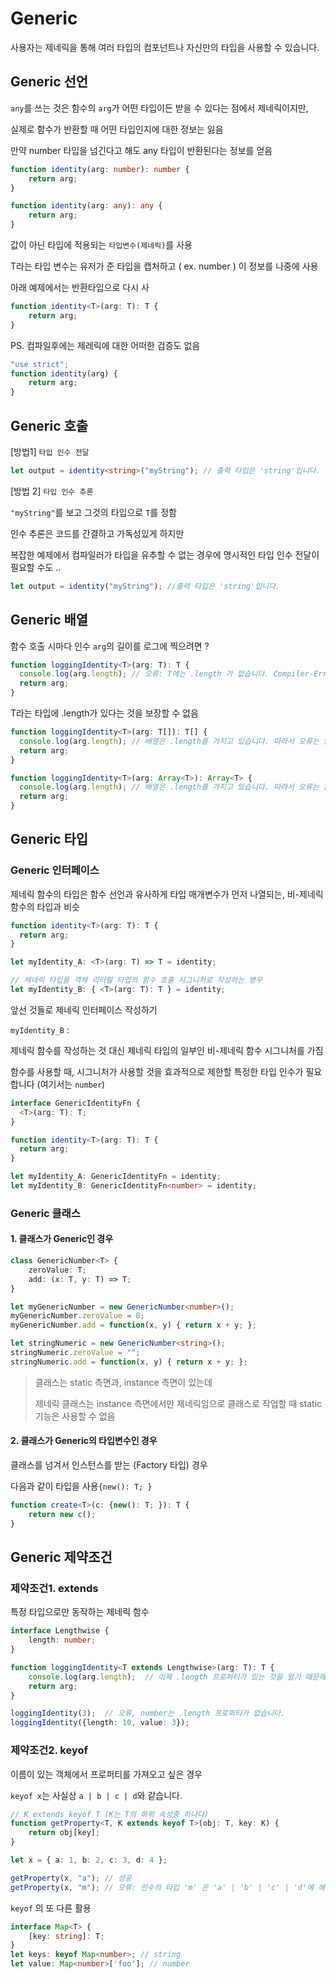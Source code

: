 # Generic

사용자는 제네릭을 통해 여러 타입의 컴포넌트나 자신만의 타입을 사용할 수 있습니다.



## Generic 선언

`any`를 쓰는 것은 함수의 `arg`가 어떤 타입이든 받을 수 있다는 점에서 제네릭이지만,

실제로 함수가 반환할 때 어떤 타입인지에 대한 정보는 잃음

만약 number 타입을 넘긴다고 해도 any 타입이 반환된다는 정보를 얻음

```ts
function identity(arg: number): number {
    return arg;
}

function identity(arg: any): any {
    return arg;
}
```



값이 아닌 타입에 적용되는 `타입변수(제네릭)`를 사용

T라는 타입 변수는 유저가 준 타입을 캡처하고 ( ex. number ) 이 정보를 나중에 사용

아래 예제에서는 반환타입으로 다시 사

```ts
function identity<T>(arg: T): T {
    return arg;
}
```

PS. 컴파일후에는 제레릭에 대한 어떠한 검증도 없음

```javascript
"use strict";
function identity(arg) {
    return arg;
}
```



## Generic 호출

[방법1] `타입 인수 전달`

```ts
let output = identity<string>("myString"); // 출력 타입은 'string'입니다.
```

[방법 2] `타입 인수 추론`

`"myString"`를 보고 그것의 타입으로 `T`를 정함

인수 추론은 코드를 간결하고 가독성있게 하지만 

복잡한 예제에서 컴파일러가 타입을 유추할 수 없는 경우에 명시적인 타입 인수 전달이 필요할 수도 ..

```ts
let output = identity("myString"); //출력 타입은 'string'입니다.
```



## Generic 배열

함수 호출 시마다 인수 `arg`의 길이를 로그에 찍으려면 ?

```ts
function loggingIdentity<T>(arg: T): T {
  console.log(arg.length); // 오류: T에는 .length 가 없습니다. Compiler-Error
  return arg;
}
```

T라는 타입에 .length가 있다는 것을 보장할 수 없음

```typescript
function loggingIdentity<T>(arg: T[]): T[] {
  console.log(arg.length); // 배열은 .length를 가지고 있습니다. 따라서 오류는 없습니다.
  return arg;
}

function loggingIdentity<T>(arg: Array<T>): Array<T> {
  console.log(arg.length); // 배열은 .length를 가지고 있습니다. 따라서 오류는 없습니다.
  return arg;
}
```



## Generic 타입

### Generic 인터페이스

제네릭 함수의 타입은 함수 선언과 유사하게 타입 매개변수가 먼저 나열되는, 비-제네릭 함수의 타입과 비슷

```ts
function identity<T>(arg: T): T {
  return arg;
}

let myIdentity_A: <T>(arg: T) => T = identity;

// 제네릭 타입을 객체 리터럴 타입의 함수 호출 시그니처로 작성하는 병우
let myIdentity_B: { <T>(arg: T): T } = identity;
```



앞선 것들로 제네릭 인터페이스 작성하기

`myIdentity_B` : 

 제네릭 함수를 작성하는 것 대신 제네릭 타입의 일부인 비-제네릭 함수 시그니처를 가짐

함수를 사용할 때, 시그니처가 사용할 것을 효과적으로 제한할 특정한 타입 인수가 필요합니다 (여기서는 `number`)

```ts
interface GenericIdentityFn {
  <T>(arg: T): T;
}

function identity<T>(arg: T): T {
  return arg;
}

let myIdentity_A: GenericIdentityFn = identity;
let myIdentity_B: GenericIdentityFn<number> = identity;
```



### Generic 클래스

#### 1. 클래스가 Generic인 경우

```ts
class GenericNumber<T> {
    zeroValue: T;
    add: (x: T, y: T) => T;
}

let myGenericNumber = new GenericNumber<number>();
myGenericNumber.zeroValue = 0;
myGenericNumber.add = function(x, y) { return x + y; };

let stringNumeric = new GenericNumber<string>();
stringNumeric.zeroValue = "";
stringNumeric.add = function(x, y) { return x + y; };
```



> 클래스는 static 측면과, instance 측면이 있는데
>
>  제네릭 클래스는 instance 측면에서만 제네릭임으로 클래스로 작업할 때 static 기능은 사용할 수 없음



#### 2. 클래스가 Generic의 타입변수인 경우

클래스를 넘겨서 인스턴스를 받는 (Factory 타입) 경우

다음과 같이 타입을 사용`{new(): T; }`

```ts
function create<T>(c: {new(): T; }): T {
    return new c();
}
```



## Generic 제약조건 

### 제약조건1. extends

특정 타입으로만 동작하는 제네릭 함수

```ts
interface Lengthwise {
    length: number;
}

function loggingIdentity<T extends Lengthwise>(arg: T): T {
    console.log(arg.length);  // 이제 .length 프로퍼티가 있는 것을 알기 때문에 더 이상 오류가 발생하지 않습니다.
    return arg;
}

loggingIdentity(3);  // 오류, number는 .length 프로퍼티가 없습니다.
loggingIdentity({length: 10, value: 3});
```



### 제약조건2. keyof

이름이 있는 객체에서 프로퍼티를 가져오고 싶은 경우

`keyof x`는 사실상 `a | b | c | d`와 같습니다. 

```ts
// K extends keyof T (K는 T의 하위 속성중 하나다)
function getProperty<T, K extends keyof T>(obj: T, key: K) {
    return obj[key];
}

let x = { a: 1, b: 2, c: 3, d: 4 };

getProperty(x, "a"); // 성공
getProperty(x, "m"); // 오류: 인수의 타입 'm' 은 'a' | 'b' | 'c' | 'd'에 해당되지 않음.
```



`keyof` 의 또 다른 활용

````ts
interface Map<T> {
    [key: string]: T;
}
let keys: keyof Map<number>; // string
let value: Map<number>['foo']; // number
````



